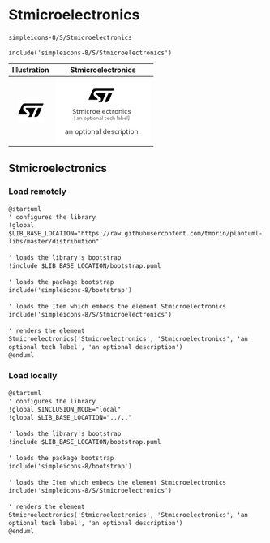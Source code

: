 # Stmicroelectronics


```text
simpleicons-8/S/Stmicroelectronics
```

```text
include('simpleicons-8/S/Stmicroelectronics')
```



| Illustration | Stmicroelectronics |
| :---: | :---: |
| ![illustration for Illustration](../../simpleicons-8/S/Stmicroelectronics.png) | ![illustration for Stmicroelectronics](../../simpleicons-8/S/Stmicroelectronics.Local.png) |




## Stmicroelectronics

### Load remotely
```plantuml
@startuml
' configures the library
!global $LIB_BASE_LOCATION="https://raw.githubusercontent.com/tmorin/plantuml-libs/master/distribution"

' loads the library's bootstrap
!include $LIB_BASE_LOCATION/bootstrap.puml

' loads the package bootstrap
include('simpleicons-8/bootstrap')

' loads the Item which embeds the element Stmicroelectronics
include('simpleicons-8/S/Stmicroelectronics')

' renders the element
Stmicroelectronics('Stmicroelectronics', 'Stmicroelectronics', 'an optional tech label', 'an optional description')
@enduml
```

### Load locally
```plantuml
@startuml
' configures the library
!global $INCLUSION_MODE="local"
!global $LIB_BASE_LOCATION="../.."

' loads the library's bootstrap
!include $LIB_BASE_LOCATION/bootstrap.puml

' loads the package bootstrap
include('simpleicons-8/bootstrap')

' loads the Item which embeds the element Stmicroelectronics
include('simpleicons-8/S/Stmicroelectronics')

' renders the element
Stmicroelectronics('Stmicroelectronics', 'Stmicroelectronics', 'an optional tech label', 'an optional description')
@enduml
```


